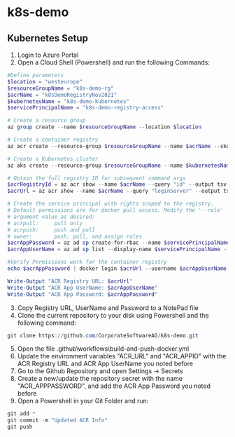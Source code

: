 # k8s-demo

## Kubernetes Setup

1. Login to Azure Portal
2. Open a Cloud Shell (Powershell) and run the following Commands:

```PowerShell
#Define parameters
$location = "westeurope"
$resourceGroupName = "k8s-demo-rg"
$acrName = "k8sDemoRegistryNov2021"
$kubernetesName = "k8s-demo-kubernetes"
$servicePrincipalName = "k8s-demo-registry-access"

# Create a resource group
az group create --name $resourceGroupName --location $location

# Create a container registry
az acr create --resource-group $resourceGroupName --name $acrName --sku Basic

# Create a Kubernetes cluster
az aks create --resource-group $resourceGroupName --name $kubernetesName --node-count 1 --enable-addons monitoring --generate-ssh-keys --kubernetes-version 1.20.9

# Obtain the full registry ID for subsequent command args
$acrRegistryId = az acr show --name $acrName --query "id" --output tsv
$acrUrl = az acr show --name $acrName --query "loginServer" --output tsv

# Create the service principal with rights scoped to the registry.
# Default permissions are for docker pull access. Modify the '--role'
# argument value as desired:
# acrpull:     pull only
# acrpush:     push and pull
# owner:       push, pull, and assign roles
$acrAppPassword = az ad sp create-for-rbac --name $servicePrincipalName --scopes $acrRegistryId --role acrpush --query "password" --output tsv
$acrAppUserName = az ad sp list --display-name $servicePrincipalName --query "[].appId" --output tsv

#Verify Permissions work for the container registry
echo $acrAppPassword | docker login $acrUrl --username $acrAppUserName --password-stdin

Write-Output "ACR Registry URL: $acrUrl"
Write-Output "ACR App UserName: $acrAppUserName"
Write-Output "ACR App Password: $acrAppPassword"
```

3. Copy Registry URL, UserName and Password to a NotePad file
4. Clone the current repository to your disk using Powershell and the following command:
```PowerShell
git clone https://github.com/CorporateSoftwareAG/k8s-demo.git
```
5. Open the file .github\workflows\build-and-push-docker.yml
6. Update the environment variables "ACR_URL" and "ACR_APPID" with the ACR Registry URL and ACR App UserName you noted before
7. Go to the Github Repository and open Settings -> Secrets
8. Create a new/update the repository secret with the name "ACR_APPPASSWORD", and add the ACR App Password you noted before
9. Open a Powershell in your Git Folder and run:

```PowerShell
git add *
git commit -m "Updated ACR Info"
git push
```



